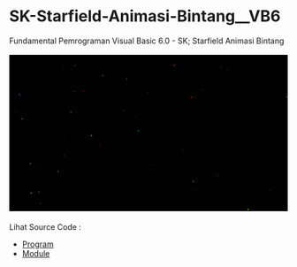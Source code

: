 # SK-Starfield-Animasi-Bintang__VB6
Fundamental Pemrograman Visual Basic 6.0 - SK; Starfield Animasi Bintang<br><br>
<img src="https://github.com/RizkyKhapidsyah/SK-Starfield-Animasi-Bintang__VB6/blob/main/result/001.png"><br><br>
Lihat Source Code : <br>
- <a href="https://github.com/RizkyKhapidsyah/SK-Starfield-Animasi-Bintang__VB6/blob/main/frmStarField.frm">Program</a><br>
- <a href="https://github.com/RizkyKhapidsyah/SK-Starfield-Animasi-Bintang__VB6/blob/main/Module1.bas">Module</a>
